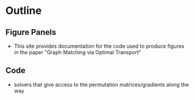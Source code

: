 # Outline

## Figure Panels

- This site provides documentation for the code used to produce figures in the paper "Graph Matching via Optimal Transport"
<!-- - Some kind of expository figure
  - show a very small graph matching problem
  - show that even in this simple setting, there are ties in (1)
  - somehow represent the sinkhown solution as a convex combination of the solutions above 
- Figure 1 from FAQ: Timing GM vs GMOT
  - same simulation as that setting
  - additional line with the new code
  - n can be bigger than in the original code
- Figure 4 from FAQ: FAQ vs GMOT on QAPLIB
  - objfunc
  - time
  - number of vertices
  - basically pairplots for the 3 above
- Figure kinda like SGM figure 2 one
  - rho-SBM for increasing rho, differently sized graphs
  - maybe/maybe not with seeds
- Some kind of figure on SoftSGM/vertex nomination
  - figure 5 or 7 from SGM
- Real data: hopefully maggot
  - need to figure out why match ratio was lower but objfunc value was higher -->

## Code
- solvers that give access to the permutation matrices/gradients along the way
